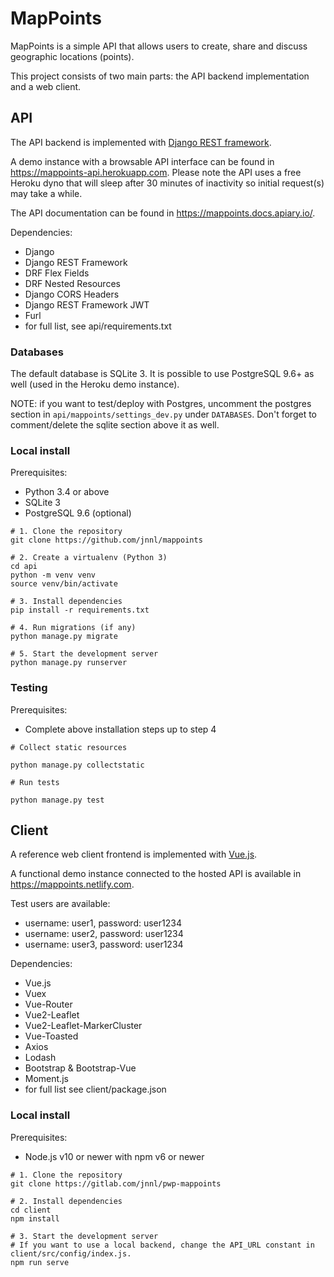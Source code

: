 # MapPoints

MapPoints is a simple API that allows users to create, share and discuss geographic locations (points).

This project consists of two main parts: the API backend implementation and a web client.

## API

The API backend is implemented with [Django REST framework](https://www.django-rest-framework.org/).

A demo instance with a browsable API interface can be found in https://mappoints-api.herokuapp.com.
Please note the API uses a free Heroku dyno that will sleep after 30 minutes of inactivity so initial request(s) may take a while.

The API documentation can be found in https://mappoints.docs.apiary.io/.

Dependencies:
- Django
- Django REST Framework
- DRF Flex Fields
- DRF Nested Resources
- Django CORS Headers
- Django REST Framework JWT
- Furl
- for full list, see api/requirements.txt


### Databases
The default database is SQLite 3.
It is possible to use PostgreSQL 9.6+ as well (used in the Heroku demo instance).

NOTE: if you want to test/deploy with Postgres,
uncomment the postgres section in `api/mappoints/settings_dev.py` under `DATABASES`.
Don't forget to comment/delete the sqlite section above it as well.

### Local install
Prerequisites:
- Python 3.4 or above
- SQLite 3
- PostgreSQL 9.6 (optional)
```
# 1. Clone the repository
git clone https://github.com/jnnl/mappoints

# 2. Create a virtualenv (Python 3)
cd api
python -m venv venv
source venv/bin/activate

# 3. Install dependencies
pip install -r requirements.txt

# 4. Run migrations (if any)
python manage.py migrate

# 5. Start the development server
python manage.py runserver
```

### Testing
Prerequisites:
- Complete above installation steps up to step 4
```
# Collect static resources

python manage.py collectstatic

# Run tests

python manage.py test
```

## Client

A reference web client frontend is implemented with [Vue.js](https://vuejs.org).

A functional demo instance connected to the hosted API is available in https://mappoints.netlify.com.

Test users are available:
- username: user1, password: user1234
- username: user2, password: user1234
- username: user3, password: user1234


Dependencies:
- Vue.js
- Vuex
- Vue-Router
- Vue2-Leaflet
- Vue2-Leaflet-MarkerCluster
- Vue-Toasted
- Axios
- Lodash
- Bootstrap & Bootstrap-Vue
- Moment.js
- for full list see client/package.json

### Local install

Prerequisites:
- Node.js v10 or newer with npm v6 or newer
```
# 1. Clone the repository
git clone https://gitlab.com/jnnl/pwp-mappoints

# 2. Install dependencies
cd client
npm install

# 3. Start the development server
# If you want to use a local backend, change the API_URL constant in client/src/config/index.js.
npm run serve
```

